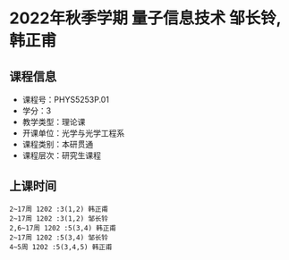 # 2022年秋季学期 量子信息技术 邹长铃, 韩正甫






## 课程信息

- 课程号：PHYS5253P.01
- 学分：3
- 教学类型：理论课
- 开课单位：光学与光学工程系
- 课程类别：本研贯通
- 课程层次：研究生课程

## 上课时间

```
2~17周 1202 :3(1,2) 韩正甫
2~17周 1202 :3(1,2) 邹长铃
2,6~17周 1202 :5(3,4) 韩正甫
2~17周 1202 :5(3,4) 邹长铃
4~5周 1202 :5(3,4,5) 韩正甫
```

